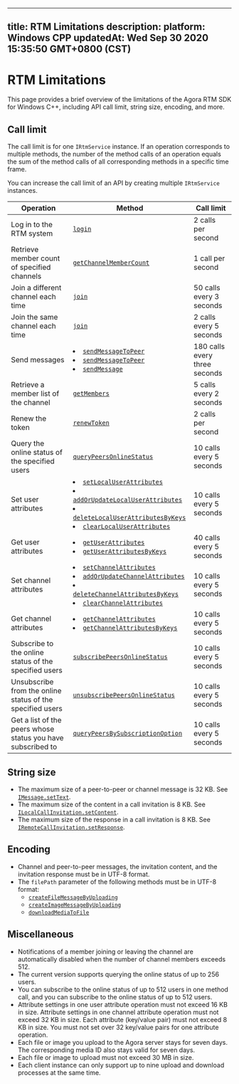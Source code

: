 
---
title: RTM Limitations
description: 
platform: Windows CPP
updatedAt: Wed Sep 30 2020 15:35:50 GMT+0800 (CST)
---
# RTM Limitations

This page provides a brief overview of the limitations of the Agora RTM SDK for Windows C++, including API call limit, string size, encoding, and more.


## Call limit

The call limit is for one <code>IRtmService</code> instance. If an operation corresponds to multiple methods, the number of the method calls of an operation equals the sum of the method calls of all corresponding methods in a specific time frame.

<div class="alert note">You can increase the call limit of an API by creating multiple <code>IRtmService</code> instances.</div>

| Operation                                                    | Method                                                       | Call limit                 |
| ----------------------------------------------------------- | ------------------------------------------------------------ | ------------------------------ |
| Log in to the RTM system                                | [`login`](https://docs.agora.io/en/Real-time-Messaging/API%20Reference/RTM_cpp/classagora_1_1rtm_1_1_i_rtm_service.html#a2433a0babbed76ab87084d131227346b) | 2 calls per second         |
| Retrieve member count of specified channels | [`getChannelMemberCount`](https://docs.agora.io/en/Real-time-Messaging/API%20Reference/RTM_cpp/classagora_1_1rtm_1_1_i_rtm_service.html#a41dee47c6201acb2f29371b6e30249a5) | 1 call per second |
| Join a different channel each time | [`join`](https://docs.agora.io/en/Real-time-Messaging/API%20Reference/RTM_cpp/classagora_1_1rtm_1_1_i_channel.html#a6a54cdd8e5db526514e0ca84aa9cba4c) | 50 calls every 3 seconds |
| Join the same channel each time | [`join`](https://docs.agora.io/en/Real-time-Messaging/API%20Reference/RTM_cpp/classagora_1_1rtm_1_1_i_channel.html#a6a54cdd8e5db526514e0ca84aa9cba4c) | 2 calls every 5 seconds |
| Send messages | <li>[`sendMessageToPeer`](https://docs.agora.io/en/Real-time-Messaging/API%20Reference/RTM_cpp/classagora_1_1rtm_1_1_i_rtm_service.html#afec5391fa9c4ec2bfe9ac4e684705600)</li> <li>[`sendMessageToPeer`](https://docs.agora.io/en/Real-time-Messaging/API%20Reference/RTM_cpp/classagora_1_1rtm_1_1_i_rtm_service.html#a08c1b3d444af5a2778ede48e4c677a52)</li> <li>[`sendMessage`](https://docs.agora.io/en/Real-time-Messaging/API%20Reference/RTM_cpp/classagora_1_1rtm_1_1_i_channel.html#a4ae01f44d49f334f7c2950d95f327d30)</li> | 180 calls every three seconds          |
| Retrieve a member list of the channel          | [`getMembers`](https://docs.agora.io/en/Real-time-Messaging/API%20Reference/RTM_cpp/classagora_1_1rtm_1_1_i_channel.html#a3f9c943059ac48a568c81798da38c3cb) | 5 calls every 2 seconds |
| Renew the token| [`renewToken`](https://docs.agora.io/en/Real-time-Messaging/API%20Reference/RTM_cpp/classagora_1_1rtm_1_1_i_rtm_service.html#a2c33be67bfec02d69041f1e8978f4559) | 2 calls per second |
| Query the online status of the specified users | [`queryPeersOnlineStatus`](https://docs.agora.io/en/Real-time-Messaging/API%20Reference/RTM_cpp/classagora_1_1rtm_1_1_i_rtm_service.html#a3add0055c4455dc8d04bfc37edfd8e94) | 10 calls every 5 seconds |
| Set user attributes                               | <li>[`setLocalUserAttributes`](https://docs.agora.io/en/Real-time-Messaging/API%20Reference/RTM_cpp/classagora_1_1rtm_1_1_i_rtm_service.html#a86dcbfc38c665be8565f06c534338d33)</li><li>[`addOrUpdateLocalUserAttributes`](https://docs.agora.io/en/Real-time-Messaging/API%20Reference/RTM_cpp/classagora_1_1rtm_1_1_i_rtm_service.html#a0a63923bd1e81e60d6ca54213a329747)</li><li>[`deleteLocalUserAttributesByKeys`](https://docs.agora.io/en/Real-time-Messaging/API%20Reference/RTM_cpp/classagora_1_1rtm_1_1_i_rtm_service.html#acb669f6c4c28e08cdf889df11e1ddeb3)</li><li>[`clearLocalUserAttributes`](https://docs.agora.io/en/Real-time-Messaging/API%20Reference/RTM_cpp/classagora_1_1rtm_1_1_i_rtm_service.html#acc5eee875f4166fe455cde7aff1ad738)</li> | 10 calls every 5 seconds   |
| Get user attributes                               | <li>[`getUserAttributes`](https://docs.agora.io/en/Real-time-Messaging/API%20Reference/RTM_cpp/classagora_1_1rtm_1_1_i_rtm_service.html#a14cac887f9adb390621dd0427092a65b)</li><li>[`getUserAttributesByKeys`](https://docs.agora.io/en/Real-time-Messaging/API%20Reference/RTM_cpp/classagora_1_1rtm_1_1_i_rtm_service.html#af011235917c291df5581f92afa35532f)</li> | 40 calls every 5 seconds   |
| Set channel attributes | <li>[`setChannelAttributes`](https://docs.agora.io/en/Real-time-Messaging/API%20Reference/RTM_cpp/classagora_1_1rtm_1_1_i_rtm_service.html#aa229a7207062b510799166c1239412fa)</li><li>[`addOrUpdateChannelAttributes`](https://docs.agora.io/en/Real-time-Messaging/API%20Reference/RTM_cpp/classagora_1_1rtm_1_1_i_rtm_service.html#ae4068ff21c8e20e8eeb45ba21959c368)</li><li>[`deleteChannelAttributesByKeys`](https://docs.agora.io/en/Real-time-Messaging/API%20Reference/RTM_cpp/classagora_1_1rtm_1_1_i_rtm_service.html#a1a448f33be57b31f9952822426e5c4bd)</li><li>[`clearChannelAttributes`](https://docs.agora.io/en/Real-time-Messaging/API%20Reference/RTM_cpp/classagora_1_1rtm_1_1_i_rtm_service.html#aff6cff676e3fc3150ef5f27845c9a3d3)</li> | 10 calls every 5 seconds         |
| Get channel attributes | <li>[`getChannelAttributes`](https://docs.agora.io/en/Real-time-Messaging/API%20Reference/RTM_cpp/classagora_1_1rtm_1_1_i_rtm_service.html#a3dc8409ed82d8f95a0839d5e9e7da564)</li><li> [`getChannelAttributesByKeys`](https://docs.agora.io/en/Real-time-Messaging/API%20Reference/RTM_cpp/classagora_1_1rtm_1_1_i_rtm_service.html#ac97f24f9d78e885e494a22be95db8d33)</li> | 10 calls every 5 seconds          |
| Subscribe to the online status of the specified users | [`subscribePeersOnlineStatus`](https://docs.agora.io/en/Real-time-Messaging/API%20Reference/RTM_cpp/classagora_1_1rtm_1_1_i_rtm_service.html#a3a0e2d4d79ac85e23eae0dcb114ba9f0) | 10 calls every 5 seconds |
| Unsubscribe from the online status of the specified users | [`unsubscribePeersOnlineStatus`](https://docs.agora.io/en/Real-time-Messaging/API%20Reference/RTM_cpp/classagora_1_1rtm_1_1_i_rtm_service.html#a027574f04151a9fded678fadba47441e) | 10 calls every 5 seconds |
| Get a list of the peers whose status you have subscribed to | [`queryPeersBySubscriptionOption`](https://docs.agora.io/en/Real-time-Messaging/API%20Reference/RTM_cpp/classagora_1_1rtm_1_1_i_rtm_service.html#a063bd3db39660a7a3513378ce03f4456) | 10 calls every 5 seconds |

	

## String size

- The maximum size of a peer-to-peer or channel message is 32 KB. See [`IMessage.setText`](https://docs.agora.io/en/Real-time-Messaging/API%20Reference/RTM_cpp/classagora_1_1rtm_1_1_i_message.html#a2e93098d5a3819e9d4cf8d42641474ae).
- The maximum size of the content in a call invitation is 8 KB. See [`ILocalCallInvitation.setContent`](https://docs.agora.io/en/Real-time-Messaging/API%20Reference/RTM_cpp/classagora_1_1rtm_1_1_i_local_call_invitation.html#aaf4b356b7602cad2bdb998250617c920).
- The maximum size of the response in a call invitation is 8 KB. See [`IRemoteCallInvitation.setResponse`](https://docs.agora.io/en/Real-time-Messaging/API%20Reference/RTM_cpp/classagora_1_1rtm_1_1_i_remote_call_invitation.html#a77c8a0902f9dce36525a66575a6ae8a5).

## Encoding

- Channel and peer-to-peer messages, the invitation content, and the invitation response must be in UTF-8 format.
- The `filePath` parameter of the following methods must be in UTF-8 format:
  - [`createFileMessageByUploading`](https://docs.agora.io/en/Real-time-Messaging/API%20Reference/RTM_cpp/classagora_1_1rtm_1_1_i_rtm_service.html#a99f2137ec43be135b369b7d6927b6138)
  - [`createImageMessageByUploading`](https://docs.agora.io/en/Real-time-Messaging/API%20Reference/RTM_cpp/classagora_1_1rtm_1_1_i_rtm_service.html#a7192d93f365c28e2d0b91547716fb5a9)
  - [`downloadMediaToFile`](https://docs.agora.io/en/Real-time-Messaging/API%20Reference/RTM_cpp/classagora_1_1rtm_1_1_i_rtm_service.html#a70584eb57e97476b1da072f737d88c95)


## Miscellaneous

- Notifications of a member joining or leaving the channel are automatically disabled when the number of channel members exceeds 512.
- The current version supports querying the online status of up to 256 users.
- You can subscribe to the online status of up to 512 users in one method call, and you can subscribe to the online status of up to 512 users. 
- Attribute settings in one user attribute operation must not exceed 16 KB in size. Attribute settings in one channel attribute operation must not exceed 32 KB in size. Each attribute (key/value pair) must not exceed 8 KB in size. You must not set over 32 key/value pairs for one attribute operation.
- Each file or image you upload to the Agora server stays for seven days. The corresponding media ID also stays valid for seven days.
- Each file or image to upload must not exceed 30 MB in size.
- Each client instance can only support up to nine upload and download processes at the same time.

